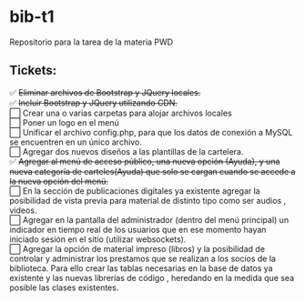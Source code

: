 # bib-t1

Repositorio para la tarea de la materia PWD

## Tickets:

✅ ~~Eliminar archivos de Bootstrap y JQuery locales.~~ 
<br> 
✅ ~~Incluir Bootstrap y JQuery utilizando CDN.~~
<br>
⬜️ Crear una o varias carpetas para alojar archivos locales
<br>
⬜️ Poner un logo en el menú
<br>
⬜️ Unificar el archivo config.php, para que los datos de conexión a MySQL se encuentren en un único archivo.
<br>
⬜️ Agregar dos nuevos diseños a las plantillas de la cartelera.
<br>
✅ ~~Agregar al menú de acceso público, una nueva opción (Ayuda), y una nueva categoría de carteles(Ayuda) que solo se cargan cuando se accede a la nueva opción del menú.~~
<br>
⬜️ En la sección de publicaciones digitales ya existente agregar la posibilidad de vista previa para material de distinto tipo como ser audios , videos.
<br>
⬜️ Agregar en la pantalla del administrador (dentro del menú principal) un indicador en tiempo real de los usuarios que en ese momento hayan iniciado sesión en el sitio (utilizar websockets).
<br>
⬜️ Agregar la opción de material impreso (libros) y la posibilidad de controlar y administrar los prestamos que se realizan a los socios de la biblioteca. Para ello crear las tablas necesarias en la base de datos ya existente y las nuevas librerías de código , heredando en la medida que sea posible las clases existentes.<br>